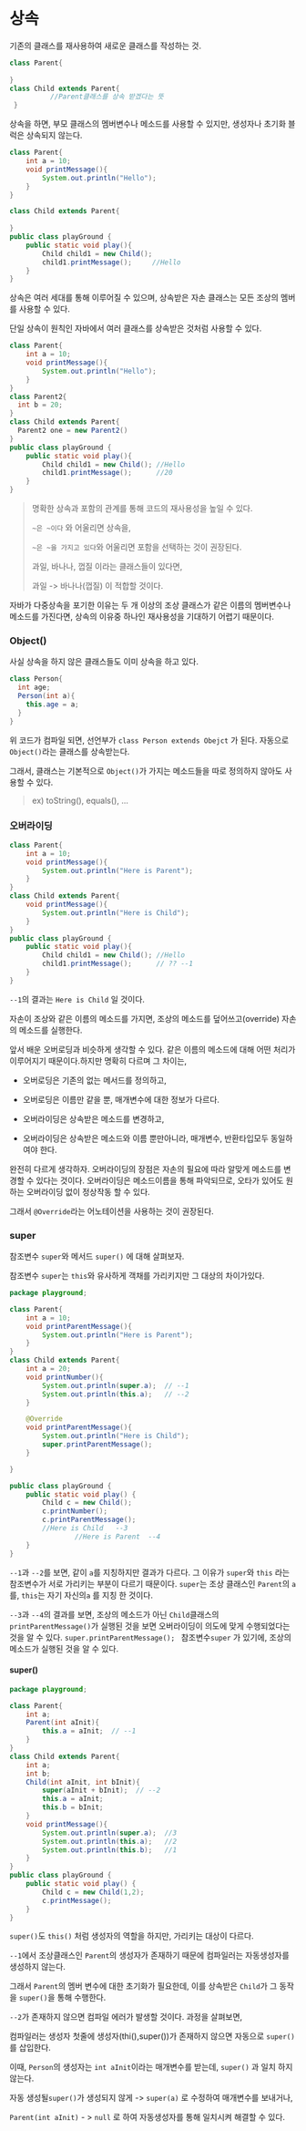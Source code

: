 # 상속

기존의 클래스를 재사용하여 새로운 클래스를 작성하는 것.

````java
class Parent{
  
}
class Child extends Parent{
          //Parent클래스를 상속 받겠다는 뜻  
 }
````

상속을 하면, 부모 클래스의 멤버변수나 메소드를 사용할 수 있지만, 생성자나 초기화 블럭은 상속되지 않는다.

```java
class Parent{
    int a = 10;
    void printMessage(){
        System.out.println("Hello");
    }
}

class Child extends Parent{
  
}
public class playGround {
    public static void play(){
        Child child1 = new Child();
        child1.printMessage();     //Hello
    }
}
```

상속은 여러 세대를 통해 이루어질 수 있으며, 상속받은 자손 클래스는 모든 조상의 멤버를 사용할 수 있다.

단일 상속이 원칙인 자바에서 여러 클래스를 상속받은 것처럼 사용할 수 있다.

```java
class Parent{
    int a = 10;
    void printMessage(){
        System.out.println("Hello");
    }
}
class Parent2{
  int b = 20;
}
class Child extends Parent{
  Parent2 one = new Parent2()
}
public class playGround {
    public static void play(){
        Child child1 = new Child(); //Hello
        child1.printMessage();      //20
    }
}
```

> 명확한 상속과 포함의 관계를 통해 코드의 재사용성을 높일 수 있다.
>
> `~은 ~이다` 와 어울리면 상속을,
>
> `~은 ~을 가지고 있다`와 어울리면 포함을 선택하는 것이 권장된다.
>
> 과일, 바나나, 껍질 이라는 클래스들이 있다면,
>
> 과일 -> 바나나(껍질) 이 적합할 것이다.

자바가 다중상속을 포기한 이유는 두 개 이상의 조상 클래스가 같은 이름의 멤버변수나 메소드를 가진다면, 상속의 이유중 하나인 재사용성을 기대하기 어렵기 때문이다.

### Object()

사실 상속을 하지 않은 클래스들도 이미 상속을 하고 있다.

```java
class Person{
  int age;
  Person(int a){
    this.age = a;
  }
}
```

위 코드가 컴파일 되면, 선언부가 `class Person extends Obejct` 가 된다. 자동으로 `Object()`라는 클래스를 상속받는다.

그래서, 클래스는 기본적으로 `Object()`가 가지는 메소드들을 따로 정의하지 않아도 사용할 수 있다.

> ex) toString(), equals(), ...



### 오버라이딩

```java
class Parent{
    int a = 10;
    void printMessage(){
        System.out.println("Here is Parent");
    }
}
class Child extends Parent{
  	void printMessage(){
        System.out.println("Here is Child");
    }
}
public class playGround {
    public static void play(){
        Child child1 = new Child(); //Hello
        child1.printMessage();      // ?? --1
    }
}
```

`--1`의 결과는 `Here is Child` 일 것이다.

자손이 조상와 같은 이름의 메소드를 가지면, 조상의 메소드를 덮어쓰고(override) 자손의 메소드를 실행한다.

앞서 배운 오버로딩과 비슷하게 생각할 수 있다. 같은 이름의 메소드에 대해 어떤 처리가 이루어지기 때문이다.하지만 명확히 다르며 그 차이는,

- 오버로딩은 기존의 없는 메서드를 정의하고,

- 오버로딩은 이름만 같을 뿐, 매개변수에 대한 정보가 다르다.

  

- 오버라이딩은 상속받은 메소드를 변경하고,

- 오버라이딩은 상속받은 메소드와 이름 뿐만아니라, 매개변수, 반환타입모두 동일하여야 한다.

완전히 다르게 생각하자. 오버라이딩의 장점은 자손의 필요에 따라 알맞게 메소드를 변경할 수 있다는 것이다. 오버라이딩은 메소드이름을 통해 파악되므로, 오타가 있어도 원하는 오버라이딩 없이 정상작동 할 수 있다.

그래서 `@Override`라는 어노테이션을 사용하는 것이 권장된다.



### super

참조변수 `super`와 메서드 `super()` 에 대해 살펴보자.

참조변수 `super`는 `this`와 유사하게 객채를 가리키지만 그 대상의 차이가있다.

```java
package playground;

class Parent{
    int a = 10;
    void printParentMessage(){
        System.out.println("Here is Parent"); 
    }
}
class Child extends Parent{
    int a = 20;
    void printNumber(){
        System.out.println(super.a);  // --1
        System.out.println(this.a);   // --2
    }

    @Override
    void printParentMessage(){
        System.out.println("Here is Child");
        super.printParentMessage();  
    }

}

public class playGround {
    public static void play() {
        Child c = new Child();
        c.printNumber();
        c.printParentMessage();
      	//Here is Child   --3
				//Here is Parent  --4
    }
}
```

`--1`과 `--2`를 보면, 같이 `a`를 지칭하지만 결과가 다르다. 그 이유가 `super`와 `this` 라는 참조변수가 서로 가리키는 부분이 다르기 때문이다. `super`는 조상 클래스인 `Parent`의 `a` 를, `this`는 자기 자신의`a` 를 지칭 한 것이다.

`--3`과 `--4`의 결과를 보면, 조상의 메소드가 아닌 `Child`클래스의 `printParentMessage()`가 실행된 것을 보면 오버라이딩이 의도에 맞게 수행되었다는 것을 알 수 있다. `super.printParentMessage(); ` 참조변수`super` 가 있기에, 조상의 메소드가 실행된 것을 알 수 있다.



#### super()

```java
package playground;

class Parent{
    int a;
    Parent(int aInit){
        this.a = aInit;  // --1
    }
}
class Child extends Parent{
    int a;
    int b;
    Child(int aInit, int bInit){
        super(aInit + bInit);  // --2
        this.a = aInit;
        this.b = bInit;
    }
    void printMessage(){
        System.out.println(super.a);  //3
        System.out.println(this.a);   //2
        System.out.println(this.b);   //1
    }
}
public class playGround {
    public static void play() {
        Child c = new Child(1,2);
        c.printMessage();
    }
}
```

`super()`도 `this()` 처럼 생성자의 역할을 하지만, 가리키는 대상이 다르다.

`--1`에서 조상클래스인 `Parent`의 생성자가 존재하기 때문에 컴파일러는 자동생성자를 생성하지 않는다.

그래서 `Parent`의 멤버 변수에 대한 초기화가 필요한데, 이를 상속받은 `Child`가 그 동작을 `super()`을 통해 수행한다.

`--2`가 존재하지 않으면 컴파일 에러가 발생할 것이다. 과정을 살펴보면,

컴파일러는 생성자 첫줄에 생성자(thi(),super())가 존재하지 않으면 자동으로 `super()`를 삽입한다. 

이때, `Person`의 생성자는 `int aInit`이라는 매개변수를 받는데, `super()` 과 일치 하지 않는다.

자동 생성될`super()`가 생성되지 않게  -> `super(a)` 로 수정하여 매개변수를 보내거나, 

`Parent(int aInit)` - > `null` 로 하여 자동생성자를 통해 일치시켜 해결할 수 있다.



